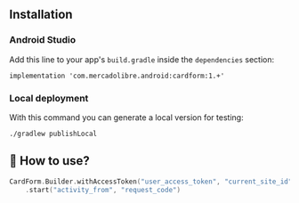 ## Installation

### Android Studio

Add this line to your app's `build.gradle` inside the `dependencies` section:

    implementation 'com.mercadolibre.android:cardform:1.+'

### Local deployment

With this command you can generate a local version for testing:

    ./gradlew publishLocal

## 🐒 How to use?

```kotlin
CardForm.Builder.withAccessToken("user_access_token", "current_site_id", "integration_flow_id").build()
    .start("activity_from", "request_code")
```
